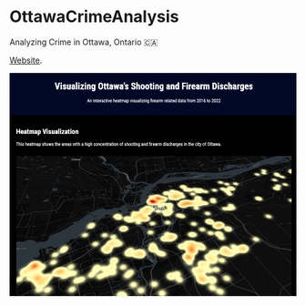 # OttawaCrimeAnalysis
Analyzing Crime in Ottawa, Ontario 🇨🇦

[Website]([https://pages.github.com/](https://ottawacrimeanalysis.web.app/)).

![alt text](https://github.com/olesturchyn/OttawaCrimeAnalysis/blob/main/preview.png?raw=true)
